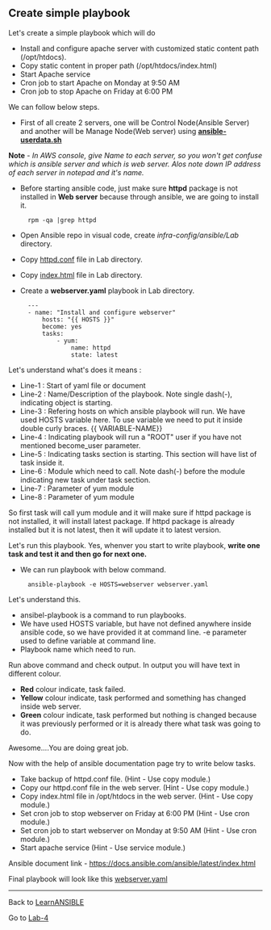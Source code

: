 ## Create simple playbook

Let's create a simple playbook which will do 

- Install and configure apache server with customized static content path (/opt/htdocs).
- Copy static content in proper path (/opt/htdocs/index.html)
- Start Apache service
- Cron job to start Apache on Monday at 9:50 AM
- Cron job to stop Apache on Friday at 6:00 PM

We can follow below steps.

- First of all create 2 servers, one will be Control Node(Ansible Server) and another will be Manage Node(Web server) using **[ansible-userdata.sh](../../userdata-scripts/ansible-userdata.sh)**

**Note** - *In AWS console, give Name to each server, so you won't get confuse which is ansible server and which is web server. Alos note down IP address of each server in notepad and it's name.*

- Before starting ansible code, just make sure **httpd** package is not installed in **Web server** because through ansible, we are going to install it.

        rpm -qa |grep httpd

- Open Ansible repo in visual code, create *infra-config/ansible/Lab* directory.
- Copy [httpd.conf](./Lab/httpd.conf) file in Lab directory.
- Copy [index.html](./Lab/index.html) file in Lab directory.
- Create a **webserver.yaml** playbook in Lab directory.

        ---
        - name: "Install and configure webserver"
            hosts: "{{ HOSTS }}"
            become: yes
            tasks:
                - yum: 
                    name: httpd 
                    state: latest

Let's understand what's does it means : 
- Line-1 : Start of yaml file or document
- Line-2 : Name/Description of the playbook. Note single dash(-), indicating object is starting.
- Line-3 : Refering hosts on which ansible playbook will run. We have used HOSTS variable here. To use variable we need to put it inside double curly braces. {{ VARIABLE-NAME}}
- Line-4 : Indicating playbook will run a "ROOT" user if you have not mentioned become_user parameter.
- Line-5 : Indicating tasks section is starting. This section will have list of task inside it.
- Line-6 : Module which need to call. Note dash(-) before the module indicating new task under task section.
- Line-7 : Parameter of yum module
- Line-8 : Parameter of yum module 

So first task will call yum module and it will make sure if httpd package is not installed, it will install latest package. If httpd package is already installed but it is not latest, then it will update it to latest version.

Let's run this playbook. Yes, whenver you start to write playbook, **write one task and test it and then go for next one.**

- We can run playbook with below command.

        ansible-playbook -e HOSTS=webserver webserver.yaml

Let's understand this.
- ansibel-playbook is a command to run playbooks.
- We have used HOSTS variable, but have not defined anywhere inside ansible code, so we have provided it at command line. -e parameter used to define variable at command line.
- Playbook name which need to run.

Run above command and check output. In output you will have text in different colour.
- **Red** colour indicate, task failed.
- **Yellow** colour indicate, task performed and something has changed inside web server.
- **Green** colour indicate, task performed but nothing is changed because it was previously performed or it is already there what task was going to do.

Awesome....You are doing great job.

Now with the help of ansible documentation page try to write below tasks.

- Take backup of httpd.conf file. (Hint - Use copy module.)
- Copy our httpd.conf file in the web server. (Hint - Use copy module.)
- Copy index.html file in /opt/htdocs in the web server. (Hint - Use copy module.)
- Set cron job to stop webserver on Friday at 6:00 PM (Hint - Use cron module.)
- Set cron job to start webserver on Monday at 9:50 AM (Hint - Use cron module.)
- Start apache service (Hint - Use service module.)

Ansible document link - https://docs.ansible.com/ansible/latest/index.html

Final playbook will look like this [webserver.yaml](./Lab/webserver.yaml)


------

Back to [LearnANSIBLE](../Readme.md)

Go to [Lab-4](../Lab-4/Readme.md)